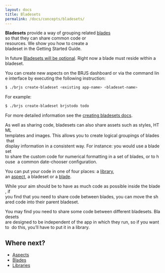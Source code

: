 ```yaml
---
layout: docs
title: Bladesets
permalink: /docs/concepts/bladesets/
---
```


**Bladesets** provide a way of grouping related [blades](/docs/concepts/blades) 
so that they can share common code or resources. We show you how to create a 
bladeset in the Getting Started Guide.

<div class="alert alert-info github">
  <p>
    In future <a href="https://github.com/BladeRunnerJS/brjs/issues/2">Bladesets will be optional</a>. Right now a blade must reside within a bladeset.
  </p>
</div>

You can create new aspects on the BRJS dashboard or via the command line interface
by executing the following instruction:

```bash
$ ./brjs create-bladeset <existing app-name> <bladeset-name>
```
For example:

```bash
$ ./brjs create-bladeset brjstodo todo
```

For more detailed information see the [creating bladesets docs](/docs/use/create_bladeset).

As well as sharing code, bladesets can also share assets such as styles, HTML 
templates and images. This allows you to create logical groupings of blades that 
display information in a consistent way. For instance: you would use a bladeset 
to share the custom code for numerical formatting in a set of blades, or to house 
a common date-chooser configuration.

You can put your code in one of four places: a [library](/docs/concepts/libraries),
an [aspect](/docs/concepts/aspects/), a bladeset or a [blade](/docs/concepts/blades/). 

While your aim should be to have as much code as possible inside the blade, if
you find that you need to share code between blades, you can move the shared code
into their parent bladeset. 

You may find you need to share some code between different bladesets. Bladesets 
are designed to be independent of the app in which they run, so if you want to 
do this, you’ll have to put it in a library.

## Where next?

* [Aspects](/docs/concepts/aspects/)
* [Blades](/docs/concepts/blades/)
* [Libraries](/docs/concepts/libraries/)
